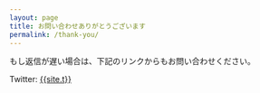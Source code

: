 ```yaml
---
layout: page
title: お問い合わせありがとうございます
permalink: /thank-you/
---
```



もし返信が遅い場合は、下記のリンクからもお問い合わせください。

Twitter: <a href="https://twitter.com/{{site.t}}" target="_blank">{{site.t}}</a>
